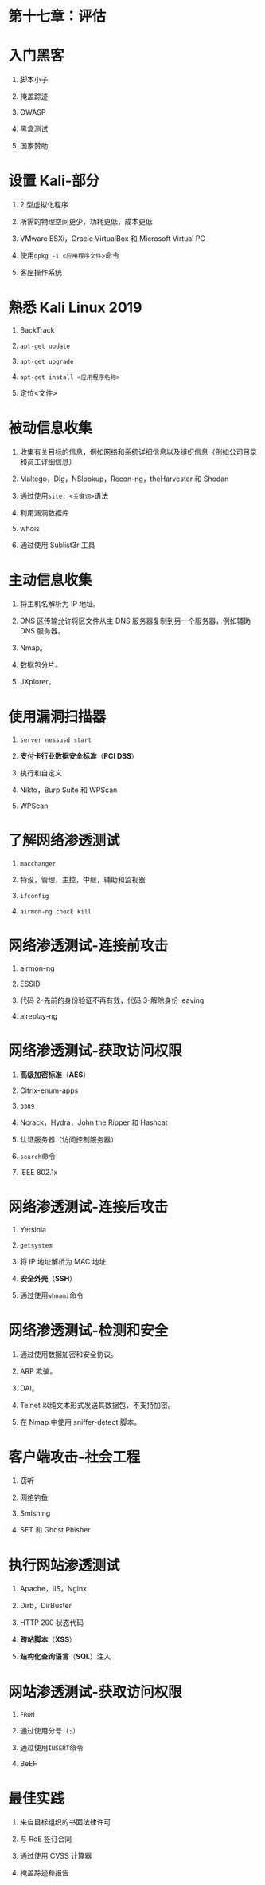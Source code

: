 # 第十七章：评估

# 入门黑客

1.  脚本小子

1.  掩盖踪迹

1.  OWASP

1.  黑盒测试

1.  国家赞助

# 设置 Kali-部分

1.  2 型虚拟化程序

1.  所需的物理空间更少，功耗更低，成本更低

1.  VMware ESXi，Oracle VirtualBox 和 Microsoft Virtual PC

1.  使用`dpkg -i <应用程序文件>`命令

1.  客座操作系统

# 熟悉 Kali Linux 2019

1.  BackTrack

1.  `apt-get update`

1.  `apt-get upgrade`

1.  `apt-get install <应用程序名称>`

1.  定位<文件>

# 被动信息收集

1.  收集有关目标的信息，例如网络和系统详细信息以及组织信息（例如公司目录和员工详细信息）

1.  Maltego，Dig，NSlookup，Recon-ng，theHarvester 和 Shodan

1.  通过使用`site: <关键词>`语法

1.  利用漏洞数据库

1.  whois

1.  通过使用 Sublist3r 工具

# 主动信息收集

1.  将主机名解析为 IP 地址。

1.  DNS 区传输允许将区文件从主 DNS 服务器复制到另一个服务器，例如辅助 DNS 服务器。

1.  Nmap。

1.  数据包分片。

1.  JXplorer。

# 使用漏洞扫描器

1.  `server nessusd start`

1.  **支付卡行业数据安全标准**（**PCI DSS**）

1.  执行和自定义

1.  Nikto，Burp Suite 和 WPScan

1.  WPScan

# 了解网络渗透测试

1.  `macchanger`

1.  特设，管理，主控，中继，辅助和监视器

1.  `ifconfig`

1.  `airmon-ng check kill`

# 网络渗透测试-连接前攻击

1.  airmon-ng

1.  ESSID

1.  代码 2-先前的身份验证不再有效，代码 3-解除身份 leaving

1.  aireplay-ng

# 网络渗透测试-获取访问权限

1.  **高级加密标准**（**AES**）

1.  Citrix-enum-apps

1.  `3389`

1.  Ncrack，Hydra，John the Ripper 和 Hashcat

1.  认证服务器（访问控制服务器）

1.  `search`命令

1.  IEEE 802.1x

# 网络渗透测试-连接后攻击

1.  Yersinia

1.  `getsystem`

1.  将 IP 地址解析为 MAC 地址

1.  **安全外壳**（**SSH**）

1.  通过使用`whoami`命令

# 网络渗透测试-检测和安全

1.  通过使用数据加密和安全协议。

1.  ARP 欺骗。

1.  DAI。

1.  Telnet 以纯文本形式发送其数据包，不支持加密。

1.  在 Nmap 中使用 sniffer-detect 脚本。

# 客户端攻击-社会工程

1.  窃听

1.  网络钓鱼

1.  Smishing

1.  SET 和 Ghost Phisher

# 执行网站渗透测试

1.  Apache，IIS，Nginx

1.  Dirb，DirBuster

1.  HTTP 200 状态代码

1.  **跨站脚本**（**XSS**）

1.  **结构化查询语言**（**SQL**）注入

# 网站渗透测试-获取访问权限

1.  `FROM`

1.  通过使用分号（`;`）

1.  通过使用`INSERT`命令

1.  BeEF

# 最佳实践

1.  来自目标组织的书面法律许可

1.  与 RoE 签订合同

1.  通过使用 CVSS 计算器

1.  掩盖踪迹和报告

